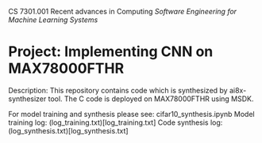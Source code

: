 CS 7301.001 Recent advances in Computing *Software Engineering for Machine Learning Systems*
# Project: Implementing CNN on MAX78000FTHR

Description: This repository contains code which is synthesized by ai8x-synthesizer tool. The C code is deployed on MAX78000FTHR using MSDK.

For model training and synthesis please see: cifar10_synthesis.ipynb 
Model training log: (log_training.txt)[log_training.txt]
Code synthesis log: (log_synthesis.txt)[log_synthesis.txt]
